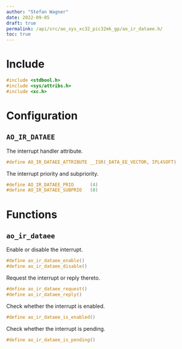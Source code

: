 ```yaml
---
author: "Stefan Wagner"
date: 2022-09-05
draft: true
permalink: /api/src/ao_sys_xc32_pic32mk_gp/ao_ir_dataee.h/
toc: true
---
```


# Include

```c
#include <stdbool.h>
#include <sys/attribs.h>
#include <xc.h>
```

# Configuration

## `AO_IR_DATAEE`

The interrupt handler attribute.

```c
#define AO_IR_DATAEE_ATTRIBUTE __ISR(_DATA_EE_VECTOR, IPL4SOFT)
```

The interrupt priority and subpriority.

```c
#define AO_IR_DATAEE_PRIO      (4)
#define AO_IR_DATAEE_SUBPRIO   (0)
```

# Functions

## `ao_ir_dataee`

Enable or disable the interrupt.

```c
#define ao_ir_dataee_enable()
#define ao_ir_dataee_disable()
```

Request the interrupt or reply thereto.

```c
#define ao_ir_dataee_request()
#define ao_ir_dataee_reply()
```

Check whether the interrupt is enabled.

```c
#define ao_ir_dataee_is_enabled()
```

Check whether the interrupt is pending.

```c
#define ao_ir_dataee_is_pending()
```
